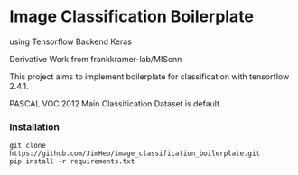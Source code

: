 # Image Classification Boilerplate
using Tensorflow Backend Keras

Derivative Work from frankkramer-lab/MIScnn

This project aims to implement boilerplate for classification with tensorflow 2.4.1.

PASCAL VOC 2012 Main Classification Dataset is default.

### Installation
```
git clone https://github.com/JimHeo/image_classification_boilerplate.git
pip install -r requirements.txt
```
